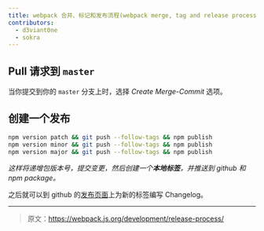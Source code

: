 ```yaml
---
title: webpack 合并、标记和发布流程(webpack merge, tag and release process)
contributors:
  - d3viant0ne
  - sokra
---
```


## Pull 请求到 `master`

 当你提交到你的 `master` 分支上时，选择 _Create Merge-Commit_ 选项。

## 创建一个发布

```sh
npm version patch && git push --follow-tags && npm publish
npm version minor && git push --follow-tags && npm publish
npm version major && git push --follow-tags && npm publish
```

_这样将递增包版本号，提交变更，然后创建一个**本地标签**，并推送到 github 和 npm package。_

之后就可以到 github 的[发布页面](https://github.com/webpack/webpack/releases)上为新的标签编写 Changelog。

***

> 原文：https://webpack.js.org/development/release-process/
